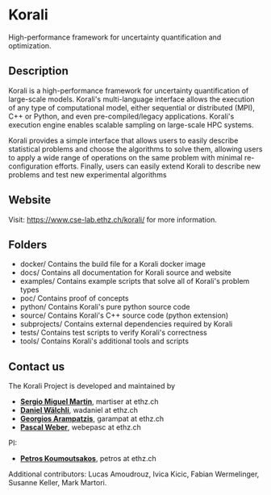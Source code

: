 # Korali

High-performance framework for uncertainty quantification and optimization.

## Description

Korali is a high-performance framework for uncertainty quantification of large-scale models. Korali's multi-language interface allows the execution of any type of computational model, either sequential or distributed (MPI), C++ or Python, and even pre-compiled/legacy applications. Korali's execution engine enables scalable sampling on large-scale HPC systems. 

Korali provides a simple interface that allows users to easily describe statistical problems and choose the algorithms to solve them, allowing users to apply a wide range of operations on the same problem with minimal re-configuration efforts. Finally, users can easily extend Korali to describe new problems and test new experimental algorithms

## Website
 
Visit: https://www.cse-lab.ethz.ch/korali/ for more information.

## Folders

+ docker/ Contains the build file for a Korali docker image
+ docs/ Contains all documentation for Korali source and website
+ examples/ Contains example scripts that solve all of Korali's problem types
+ poc/ Contains proof of concepts
+ python/ Contains Korali's pure python source code
+ source/ Contains Korali's C++ source code (python extension)
+ subprojects/ Contains external dependencies required by Korali
+ tests/ Contains test scripts to verify Korali's correctness
+ tools/ Contains Korali's additional tools and scripts 

## Contact us

The Korali Project is developed and maintained by

* [**Sergio Miguel Martin**](https://www.cse-lab.ethz.ch/member/sergio-martin/), martiser at ethz.ch
* [**Daniel W&auml;lchli**](https://www.cse-lab.ethz.ch/member/daniel-walchli/), wadaniel at ethz.ch
* [**Georgios Arampatzis**](https://www.cse-lab.ethz.ch/member/georgios-arampatzis/), garampat at ethz.ch
* [**Pascal Weber**](https://www.cse-lab.ethz.ch/member/pascal-weber/), webepasc at ethz.ch

PI:

* [**Petros Koumoutsakos**](https://www.cse-lab.ethz.ch/member/petros-koumoutsakos/), petros at ethz.ch 

Additional contributors: Lucas Amoudrouz, Ivica Kicic, Fabian Wermelinger, Susanne Keller, Mark Martori.
